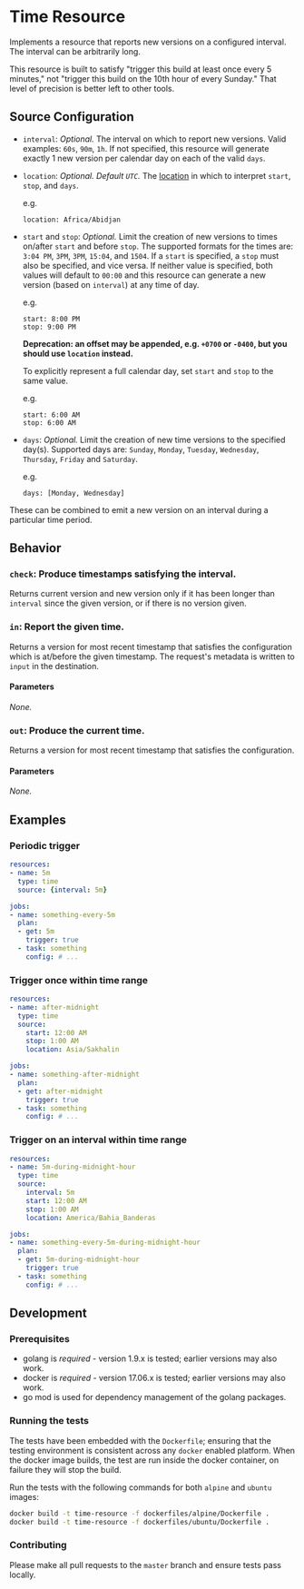 # Time Resource

Implements a resource that reports new versions on a configured interval. The
interval can be arbitrarily long.

This resource is built to satisfy "trigger this build at least once every 5
minutes," not "trigger this build on the 10th hour of every Sunday." That
level of precision is better left to other tools.

## Source Configuration

* `interval`: *Optional.* The interval on which to report new versions. Valid
  examples: `60s`, `90m`, `1h`. If not specified, this resource will generate
  exactly 1 new version per calendar day on each of the valid `days`.

* `location`: *Optional. Default `UTC`.* The
  [location](https://en.wikipedia.org/wiki/List_of_tz_database_time_zones) in
  which to interpret `start`, `stop`, and `days`.

  e.g.

  ```
  location: Africa/Abidjan
  ```

* `start` and `stop`: *Optional.* Limit the creation of new versions to times
  on/after `start` and before `stop`. The supported formats for the times are:
  `3:04 PM`, `3PM`, `3PM`, `15:04`, and `1504`. If a `start` is specified, a
  `stop` must also be specified, and vice versa. If neither value is specified,
  both values will default to `00:00` and this resource can generate a new
  version (based on `interval`) at any time of day.

  e.g.

  ```
  start: 8:00 PM
  stop: 9:00 PM
  ```

  **Deprecation: an offset may be appended, e.g. `+0700` or `-0400`, but you
  should use `location` instead.**

  To explicitly represent a full calendar day, set `start` and `stop` to
  the same value.

  e.g.

  ```
  start: 6:00 AM
  stop: 6:00 AM
  ```

* `days`: *Optional.* Limit the creation of new time versions to the specified
  day(s). Supported days are: `Sunday`, `Monday`, `Tuesday`, `Wednesday`,
  `Thursday`, `Friday` and `Saturday`.

  e.g.

  ```
  days: [Monday, Wednesday]
  ```

These can be combined to emit a new version on an interval during a particular
time period.

## Behavior

### `check`: Produce timestamps satisfying the interval.

Returns current version and new version only if it has been longer than `interval` since the
given version, or if there is no version given.


### `in`: Report the given time.

Returns a version for most recent timestamp that satisfies the configuration which is
at/before the given timestamp. The request's metadata is written to `input` in the
destination.

#### Parameters

*None.*


### `out`: Produce the current time.

Returns a version for most recent timestamp that satisfies the configuration.

#### Parameters

*None.*


## Examples

### Periodic trigger

```yaml
resources:
- name: 5m
  type: time
  source: {interval: 5m}

jobs:
- name: something-every-5m
  plan:
  - get: 5m
    trigger: true
  - task: something
    config: # ...
```

### Trigger once within time range

```yaml
resources:
- name: after-midnight
  type: time
  source:
    start: 12:00 AM
    stop: 1:00 AM
    location: Asia/Sakhalin

jobs:
- name: something-after-midnight
  plan:
  - get: after-midnight
    trigger: true
  - task: something
    config: # ...
```

### Trigger on an interval within time range

```yaml
resources:
- name: 5m-during-midnight-hour
  type: time
  source:
    interval: 5m
    start: 12:00 AM
    stop: 1:00 AM
    location: America/Bahia_Banderas

jobs:
- name: something-every-5m-during-midnight-hour
  plan:
  - get: 5m-during-midnight-hour
    trigger: true
  - task: something
    config: # ...
```

## Development

### Prerequisites

* golang is *required* - version 1.9.x is tested; earlier versions may also
  work.
* docker is *required* - version 17.06.x is tested; earlier versions may also
  work.
* go mod is used for dependency management of the golang packages.

### Running the tests

The tests have been embedded with the `Dockerfile`; ensuring that the testing
environment is consistent across any `docker` enabled platform. When the docker
image builds, the test are run inside the docker container, on failure they
will stop the build.

Run the tests with the following commands for both `alpine` and `ubuntu` images:

```sh
docker build -t time-resource -f dockerfiles/alpine/Dockerfile .
docker build -t time-resource -f dockerfiles/ubuntu/Dockerfile .
```

### Contributing

Please make all pull requests to the `master` branch and ensure tests pass
locally.
